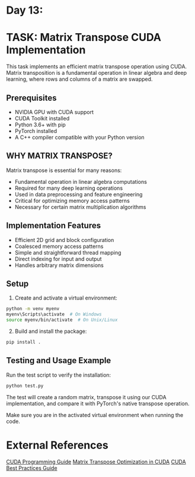 # Day 13:
# TASK: Matrix Transpose CUDA Implementation

This task implements an efficient matrix transpose operation using CUDA. Matrix transposition is a fundamental operation in linear algebra and deep learning, where rows and columns of a matrix are swapped.

## Prerequisites
- NVIDIA GPU with CUDA support
- CUDA Toolkit installed
- Python 3.6+ with pip
- PyTorch installed
- A C++ compiler compatible with your Python version

## WHY MATRIX TRANSPOSE?

Matrix transpose is essential for many reasons:
- Fundamental operation in linear algebra computations
- Required for many deep learning operations
- Used in data preprocessing and feature engineering
- Critical for optimizing memory access patterns
- Necessary for certain matrix multiplication algorithms

## Implementation Features
- Efficient 2D grid and block configuration
- Coalesced memory access patterns
- Simple and straightforward thread mapping
- Direct indexing for input and output
- Handles arbitrary matrix dimensions

## Setup
1. Create and activate a virtual environment:

```bash
python -m venv myenv
myenv\Scripts\activate  # On Windows
source myenv/bin/activate  # On Unix/Linux
```

2. Build and install the package:

```bash
pip install .
```

## Testing and Usage Example
Run the test script to verify the installation:

```bash
python test.py
```

The test will create a random matrix, transpose it using our CUDA implementation, and compare it with PyTorch's native transpose operation.

Make sure you are in the activated virtual environment when running the code.

# External References

[CUDA Programming Guide](https://docs.nvidia.com/cuda/cuda-c-programming-guide/index.html)
[Matrix Transpose Optimization in CUDA](https://developer.nvidia.com/blog/efficient-matrix-transpose-cuda-cc/)
[CUDA Best Practices Guide](https://docs.nvidia.com/cuda/cuda-c-best-practices-guide/index.html)